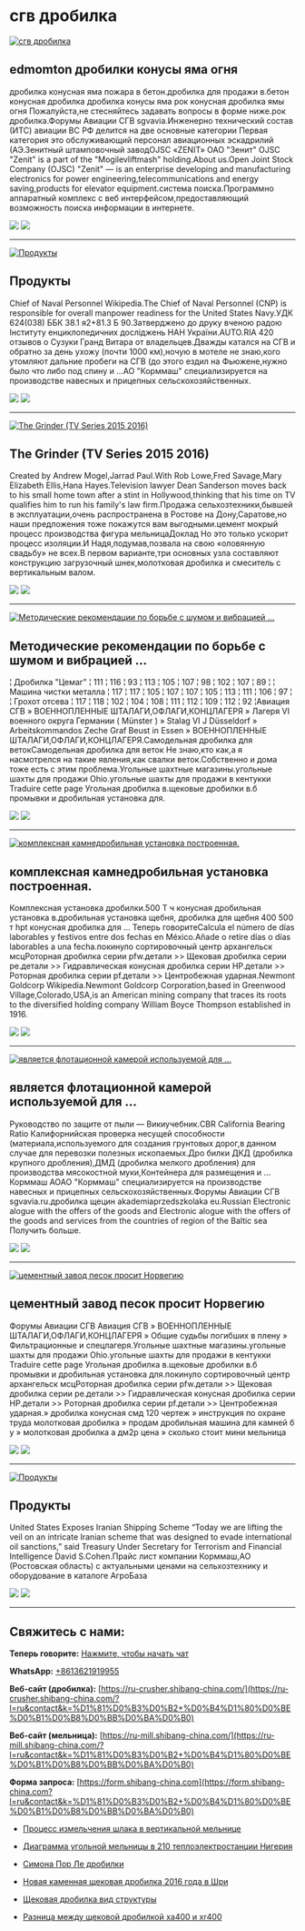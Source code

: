 # сгв дробилка

<a href="https://swt.shibang-china.com/?l=ru&img&k=%D1%81%D0%B3%D0%B2+%D0%B4%D1%80%D0%BE%D0%B1%D0%B8%D0%BB%D0%BA%D0%B0" target="_blank">![сгв дробилка](http://static.shibang-china.com/all-800x300/883.jpg)</a>

## edmomton дробилки конусы яма огня
дробилка конусная яма пожара в бетон.дробилка для продажи в.бетон конусная дробилка дробилка конусы яма рок конусная дробилка ямы огня Пожалуйста,не стесняйтесь задавать вопросы в форме ниже.рок дробилка.Форумы Авиации СГВ sgvavia.Инженерно технический состав (ИТС) авиации ВС РФ делится на две основные категории Первая категория это обслуживающий персонал авиационных эскадрилий (АЭ.Зенитный штамповочный заводOJSC &#171;ZENIT&#187; ОАО &quot;Зенит&quot; OJSC &quot;Zenit&quot; is a part of the &quot;Mogilevliftmash&quot; holding.About us.Open Joint Stock Company (OJSC) &quot;Zenit&quot; — is an enterprise developing and manufacturing electronics for power engineering,telecommunications and energy saving,products for elevator equipment.cистема поиска.Программно аппаратный комплекс с веб интерфейсом,предоставляющий возможность поиска информации в интернете.


<a href="https://whatsapp.shibangsoft.com/WhatsApp.php" target="_blank" title="WhatsApp">![](http://static.shibang-china.com/icon/whatsapp.png)</a> <a href="https://swt.shibang-china.com/?l=ru&icon&k=%D1%81%D0%B3%D0%B2+%D0%B4%D1%80%D0%BE%D0%B1%D0%B8%D0%BB%D0%BA%D0%B0" target="_blank">![](http://static.shibang-china.com/icon/chat-ru.png)</a>

---

<a href="https://swt.shibang-china.com/?l=ru&img&k=%D1%81%D0%B3%D0%B2+%D0%B4%D1%80%D0%BE%D0%B1%D0%B8%D0%BB%D0%BA%D0%B0" target="_blank">![Продукты](http://static.shibang-china.com/all-800x300/1046.jpg)</a>

## Продукты
Chief of Naval Personnel Wikipedia.The Chief of Naval Personnel (CNP) is responsible for overall manpower readiness for the United States Navy.УДК 624(038) ББК 38.1 я2+81.3 Б 90.Затверджено до друку вченою радою Інституту енциклопедичних досліджень НАН України.AUTO.RIA 420 отзывов о Cузуки Гранд Витара от владельцев.Дважды катался на СГВ и обратно за день ухожу (почти 1000 км),ночую в мотеле не знаю,кого утомляют дальние пробеги на СГВ (до этого ездил на Фьюжене,нужно было что либо под спину и …АО &quot;Корммаш&quot; специализируется на производстве навесных и прицепных сельскохозяйственных.


<a href="https://whatsapp.shibangsoft.com/WhatsApp.php" target="_blank" title="WhatsApp">![](http://static.shibang-china.com/icon/whatsapp.png)</a> <a href="https://swt.shibang-china.com/?l=ru&icon&k=%D1%81%D0%B3%D0%B2+%D0%B4%D1%80%D0%BE%D0%B1%D0%B8%D0%BB%D0%BA%D0%B0" target="_blank">![](http://static.shibang-china.com/icon/chat-ru.png)</a>

---

<a href="https://swt.shibang-china.com/?l=ru&img&k=%D1%81%D0%B3%D0%B2+%D0%B4%D1%80%D0%BE%D0%B1%D0%B8%D0%BB%D0%BA%D0%B0" target="_blank">![The Grinder (TV Series 2015 2016)](http://static.shibang-china.com/all-800x300/60.jpg)</a>

## The Grinder (TV Series 2015 2016)
Created by Andrew Mogel,Jarrad Paul.With Rob Lowe,Fred Savage,Mary Elizabeth Ellis,Hana Hayes.Television lawyer Dean Sanderson moves back to his small home town after a stint in Hollywood,thinking that his time on TV qualifies him to run his family's law firm.Продажа сельхозтехники,бывшей в эксплуатации,очень распространена в Ростове на Дону,Саратове,но наши предложения тоже покажутся вам выгодными.цемент мокрый процесс производства фигура мельницаДоклад Но это только ускорит процесс изоляции.И Надя,подумав,позвала на свою &#171;оловянную свадьбу&#187; не всех.В первом варианте,три основных узла составляют конструкцию загрузочный шнек,молотковая дробилка и смеситель с вертикальным валом.


<a href="https://whatsapp.shibangsoft.com/WhatsApp.php" target="_blank" title="WhatsApp">![](http://static.shibang-china.com/icon/whatsapp.png)</a> <a href="https://swt.shibang-china.com/?l=ru&icon&k=%D1%81%D0%B3%D0%B2+%D0%B4%D1%80%D0%BE%D0%B1%D0%B8%D0%BB%D0%BA%D0%B0" target="_blank">![](http://static.shibang-china.com/icon/chat-ru.png)</a>

---

<a href="https://swt.shibang-china.com/?l=ru&img&k=%D1%81%D0%B3%D0%B2+%D0%B4%D1%80%D0%BE%D0%B1%D0%B8%D0%BB%D0%BA%D0%B0" target="_blank">![Методические рекомендации по борьбе с шумом и вибрацией …](http://static.shibang-china.com/all-800x300/1085.jpg)</a>

## Методические рекомендации по борьбе с шумом и вибрацией …
&#166; Дробилка &quot;Цемаг&quot; &#166; 111 &#166; 116 &#166; 93 &#166; 113 &#166; 105 &#166; 107 &#166; 98 &#166; 102 &#166; 107 &#166; 89 &#166; &#166; Машина чистки металла &#166; 117 &#166; 117 &#166; 105 &#166; 107 &#166; 107 &#166; 105 &#166; 113 &#166; 111 &#166; 106 &#166; 97 &#166; &#166; Грохот отсева &#166; 117 &#166; 118 &#166; 102 &#166; 104 &#166; 108 &#166; 111 &#166; 112 &#166; 109 &#166; 112 &#166; 92 &#166;Авиация СГВ &#187; ВОЕННОПЛЕННЫЕ ШТАЛАГИ,ОФЛАГИ,КОНЦЛАГЕРЯ &#187; Лагеря VI военного округа Германии ( M&#252;nster ) &#187; Stalag VI J D&#252;sseldorf &#187; Arbeitskommandos Zeche Graf Beust in Essen &#187; ВОЕННОПЛЕННЫЕ ШТАЛАГИ,ОФЛАГИ,КОНЦЛАГЕРЯ.Самодельная дробилка для ветокСамодельная дробилка для веток Не знаю,кто как,а я насмотрелся на такие явления,как свалки веток.Собственно и дома тоже есть с этим проблема.Угольные шахтные магазины.угольные шахты для продажи Ohio.угольные шахты для продажи в кентукки Traduire cette page Угольная дробилка в.щековые дробилки в.б промывки и дробильная установка для.


<a href="https://whatsapp.shibangsoft.com/WhatsApp.php" target="_blank" title="WhatsApp">![](http://static.shibang-china.com/icon/whatsapp.png)</a> <a href="https://swt.shibang-china.com/?l=ru&icon&k=%D1%81%D0%B3%D0%B2+%D0%B4%D1%80%D0%BE%D0%B1%D0%B8%D0%BB%D0%BA%D0%B0" target="_blank">![](http://static.shibang-china.com/icon/chat-ru.png)</a>

---

<a href="https://swt.shibang-china.com/?l=ru&img&k=%D1%81%D0%B3%D0%B2+%D0%B4%D1%80%D0%BE%D0%B1%D0%B8%D0%BB%D0%BA%D0%B0" target="_blank">![комплексная камнедробильная установка построенная.](http://static.shibang-china.com/all-800x300/334.jpg)</a>

## комплексная камнедробильная установка построенная.
Комплексная установка дробилки.500 Т ч конусная дробильная установка в.дробильная установка щебня, дробилка для щебня 400 500 т hpt конусная дробилка для … Теперь говоритеCalcula el n&#250;mero de d&#237;as laborables y festivos entre dos fechas en M&#233;xico.A&#241;ade o retire d&#237;as o d&#237;as laborables a una fecha.покинуло сортировочный центр архангельск мсцРоторная дробилка серии pfw.детали &gt;&gt; Щековая дробилка серии pe.детали &gt;&gt; Гидравлическая конусная дробилка серии НР.детали &gt;&gt; Роторная дробилка серии pf.детали &gt;&gt; Центробежная ударная.Newmont Goldcorp Wikipedia.Newmont Goldcorp Corporation,based in Greenwood Village,Colorado,USA,is an American mining company that traces its roots to the diversified holding company William Boyce Thompson established in 1916.


<a href="https://whatsapp.shibangsoft.com/WhatsApp.php" target="_blank" title="WhatsApp">![](http://static.shibang-china.com/icon/whatsapp.png)</a> <a href="https://swt.shibang-china.com/?l=ru&icon&k=%D1%81%D0%B3%D0%B2+%D0%B4%D1%80%D0%BE%D0%B1%D0%B8%D0%BB%D0%BA%D0%B0" target="_blank">![](http://static.shibang-china.com/icon/chat-ru.png)</a>

---

<a href="https://swt.shibang-china.com/?l=ru&img&k=%D1%81%D0%B3%D0%B2+%D0%B4%D1%80%D0%BE%D0%B1%D0%B8%D0%BB%D0%BA%D0%B0" target="_blank">![является флотационной камерой используемой для …](http://static.shibang-china.com/all-800x300/416.jpg)</a>

## является флотационной камерой используемой для …
Руководство по защите от пыли — Викиучебник.CBR California Bearing Ratio Калифорнийская проверка несущей способности (материала,используемого для создания грунтовых дорог,в данном случае для перевозки полезных ископаемых.Дро билки ДКД (дробилка крупного дробления),ДМД (дробилка мелкого дробления) для производства мясокостной муки,Контейнера для размещения и …Корммаш АОАО &quot;Корммаш&quot; специализируется на производстве навесных и прицепных сельскохозяйственных.Форумы Авиации СГВ sgvavia.ru.дробилка щецин akademiaprzedszkolaka eu.Russian Electronic alogue with the offers of the goods and Electronic alogue with the offers of the goods and services from the countries of region of the Baltic sea Получить больше.


<a href="https://whatsapp.shibangsoft.com/WhatsApp.php" target="_blank" title="WhatsApp">![](http://static.shibang-china.com/icon/whatsapp.png)</a> <a href="https://swt.shibang-china.com/?l=ru&icon&k=%D1%81%D0%B3%D0%B2+%D0%B4%D1%80%D0%BE%D0%B1%D0%B8%D0%BB%D0%BA%D0%B0" target="_blank">![](http://static.shibang-china.com/icon/chat-ru.png)</a>

---

<a href="https://swt.shibang-china.com/?l=ru&img&k=%D1%81%D0%B3%D0%B2+%D0%B4%D1%80%D0%BE%D0%B1%D0%B8%D0%BB%D0%BA%D0%B0" target="_blank">![цементный завод песок просит Норвегию](http://static.shibang-china.com/all-800x300/90.jpg)</a>

## цементный завод песок просит Норвегию
Форумы Авиации СГВ Авиация СГВ &#187; ВОЕННОПЛЕННЫЕ ШТАЛАГИ,ОФЛАГИ,КОНЦЛАГЕРЯ &#187; Общие судьбы погибших в плену &#187; Фильтрационные и спецлагеря.Угольные шахтные магазины.угольные шахты для продажи Ohio.угольные шахты для продажи в кентукки Traduire cette page Угольная дробилка в.щековые дробилки в.б промывки и дробильная установка для.покинуло сортировочный центр архангельск мсцРоторная дробилка серии pfw.детали &gt;&gt; Щековая дробилка серии pe.детали &gt;&gt; Гидравлическая конусная дробилка серии НР.детали &gt;&gt; Роторная дробилка серии pf.детали &gt;&gt; Центробежная ударная.&#187; дробилка конусная смд 120 чертеж &#187; инструкция по охране труда молотковая дробилка &#187; продам дробильная машина для камней б у &#187; молотковая дробилка а дм2р цена &#187; сколько стоит мини мельница


<a href="https://whatsapp.shibangsoft.com/WhatsApp.php" target="_blank" title="WhatsApp">![](http://static.shibang-china.com/icon/whatsapp.png)</a> <a href="https://swt.shibang-china.com/?l=ru&icon&k=%D1%81%D0%B3%D0%B2+%D0%B4%D1%80%D0%BE%D0%B1%D0%B8%D0%BB%D0%BA%D0%B0" target="_blank">![](http://static.shibang-china.com/icon/chat-ru.png)</a>

---

<a href="https://swt.shibang-china.com/?l=ru&img&k=%D1%81%D0%B3%D0%B2+%D0%B4%D1%80%D0%BE%D0%B1%D0%B8%D0%BB%D0%BA%D0%B0" target="_blank">![Продукты](http://static.shibang-china.com/all-800x300/1038.jpg)</a>

## Продукты
United States Exposes Iranian Shipping Scheme “Today we are lifting the veil on an intricate Iranian scheme that was designed to evade international oil sanctions,” said Treasury Under Secretary for Terrorism and Financial Intelligence David S.Cohen.Прайс лист компании Корммаш,АО (Ростовская область) с актуальными ценами на сельхозтехнику и оборудование в каталоге АгроБаза

<a href="https://whatsapp.shibangsoft.com/WhatsApp.php" target="_blank" title="WhatsApp">![](http://static.shibang-china.com/icon/whatsapp.png)</a> <a href="https://swt.shibang-china.com/?l=ru&icon&k=%D1%81%D0%B3%D0%B2+%D0%B4%D1%80%D0%BE%D0%B1%D0%B8%D0%BB%D0%BA%D0%B0" target="_blank">![](http://static.shibang-china.com/icon/chat-ru.png)</a>

---
## Свяжитесь с нами:

**Теперь говорите:** [Нажмите, чтобы начать чат](https://swt.shibang-china.com?l=ru&contact&k=%D1%81%D0%B3%D0%B2+%D0%B4%D1%80%D0%BE%D0%B1%D0%B8%D0%BB%D0%BA%D0%B0)

**WhatsApp:**  [+8613621919955](https://whatsapp.shibangsoft.com/WhatsApp.php)

**Веб-сайт (дробилка):** [https://ru-crusher.shibang-china.com/](https://ru-crusher.shibang-china.com/?l=ru&contact&k=%D1%81%D0%B3%D0%B2+%D0%B4%D1%80%D0%BE%D0%B1%D0%B8%D0%BB%D0%BA%D0%B0)

**Веб-сайт (мельница):** [https://ru-mill.shibang-china.com/](https://ru-mill.shibang-china.com/?l=ru&contact&k=%D1%81%D0%B3%D0%B2+%D0%B4%D1%80%D0%BE%D0%B1%D0%B8%D0%BB%D0%BA%D0%B0)

**Форма запроса:** [https://form.shibang-china.com](https://form.shibang-china.com?l=ru&contact&k=%D1%81%D0%B3%D0%B2+%D0%B4%D1%80%D0%BE%D0%B1%D0%B8%D0%BB%D0%BA%D0%B0)

* [Процесс измельчения шлака в вертикальной мельнице](../122/%D0%9F%D1%80%D0%BE%D1%86%D0%B5%D1%81%D1%81%20%D0%B8%D0%B7%D0%BC%D0%B5%D0%BB%D1%8C%D1%87%D0%B5%D0%BD%D0%B8%D1%8F%20%D1%88%D0%BB%D0%B0%D0%BA%D0%B0%20%D0%B2%20%D0%B2%D0%B5%D1%80%D1%82%D0%B8%D0%BA%D0%B0%D0%BB%D1%8C%D0%BD%D0%BE%D0%B9%20%D0%BC%D0%B5%D0%BB%D1%8C%D0%BD%D0%B8%D1%86%D0%B5.md)

* [Диаграмма угольной мельницы в 210 теплоэлектростанции Нигерия](../124/%D0%94%D0%B8%D0%B0%D0%B3%D1%80%D0%B0%D0%BC%D0%BC%D0%B0%20%D1%83%D0%B3%D0%BE%D0%BB%D1%8C%D0%BD%D0%BE%D0%B9%20%D0%BC%D0%B5%D0%BB%D1%8C%D0%BD%D0%B8%D1%86%D1%8B%20%D0%B2%20210%20%D1%82%D0%B5%D0%BF%D0%BB%D0%BE%D1%8D%D0%BB%D0%B5%D0%BA%D1%82%D1%80%D0%BE%D1%81%D1%82%D0%B0%D0%BD%D1%86%D0%B8%D0%B8%20%D0%9D%D0%B8%D0%B3%D0%B5%D1%80%D0%B8%D1%8F.md)

* [Симона Пор Ле дробилки](../122/%D0%A1%D0%B8%D0%BC%D0%BE%D0%BD%D0%B0%20%D0%9F%D0%BE%D1%80%20%D0%9B%D0%B5%20%D0%B4%D1%80%D0%BE%D0%B1%D0%B8%D0%BB%D0%BA%D0%B8.md)

* [Новая каменная щековая дробилка 2016 года в Шри](../124/%D0%9D%D0%BE%D0%B2%D0%B0%D1%8F%20%D0%BA%D0%B0%D0%BC%D0%B5%D0%BD%D0%BD%D0%B0%D1%8F%20%D1%89%D0%B5%D0%BA%D0%BE%D0%B2%D0%B0%D1%8F%20%D0%B4%D1%80%D0%BE%D0%B1%D0%B8%D0%BB%D0%BA%D0%B0%202016%20%D0%B3%D0%BE%D0%B4%D0%B0%20%D0%B2%20%D0%A8%D1%80%D0%B8.md)

* [Щековая дробилка вид структуры](../123/%D0%A9%D0%B5%D0%BA%D0%BE%D0%B2%D0%B0%D1%8F%20%D0%B4%D1%80%D0%BE%D0%B1%D0%B8%D0%BB%D0%BA%D0%B0%20%D0%B2%D0%B8%D0%B4%20%D1%81%D1%82%D1%80%D1%83%D0%BA%D1%82%D1%83%D1%80%D1%8B.md)

* [Разница между щековой дробилкой xa400 и xr400](../124/%D0%A0%D0%B0%D0%B7%D0%BD%D0%B8%D1%86%D0%B0%20%D0%BC%D0%B5%D0%B6%D0%B4%D1%83%20%D1%89%D0%B5%D0%BA%D0%BE%D0%B2%D0%BE%D0%B9%20%D0%B4%D1%80%D0%BE%D0%B1%D0%B8%D0%BB%D0%BA%D0%BE%D0%B9%20xa400%20%D0%B8%20xr400.md)